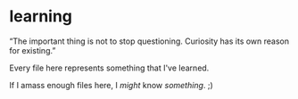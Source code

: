 # learning
“The important thing is not to stop questioning. Curiosity has its own reason for existing.”

Every file here represents something that I've learned. 

If I amass enough files here, I _might_ know _something_. ;)
